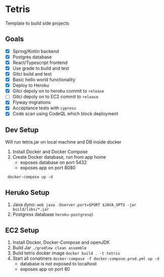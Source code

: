 # Tetris
Template to build side projects
## Goals
- [X] Spring/Kotlin backend
- [X] Postgres database
- [X] React/Typescript frontend
- [X] Use grade to build and test
- [X] Gitci build and test
- [X] Basic hello world functionality
- [X] Deploy to Heroku
- [X] Gitci depoly on to heroku commit to `release`
- [ ] Gitci depoly on to EC2 commit to `release`
- [X] Flyway migrations
- [X] Acceptance tests with `cypress`
- [X] Code scan using CodeQL which block deployment

## Dev Setup
Will run tetris.jar on local machine and DB inside docker
1. Install Docker and Docker Compose
2. Create Docker database, run from app home
    * exposes database on port 5432
    * exposes app on port 8080
```
 docker-compose up -d
```

## Heruko Setup
1. Java dyno: ` web java -Dserver.port=$PORT $JAVA_OPTS -jar build/libs/*.jar `
2. Postgress database `heroku-postgresql`

## EC2 Setup
1. Install Docker, Docker-Compose and openJDK
2. Build Jar `./gradlew clean assemble`
3. Build tetris docker image `docker build . -t tetris`
4. Start all conatiners `docker-compose -f docker-compose.prod.yml up -d`
   * database is not exposed to localhost
   * exposes app on port 80